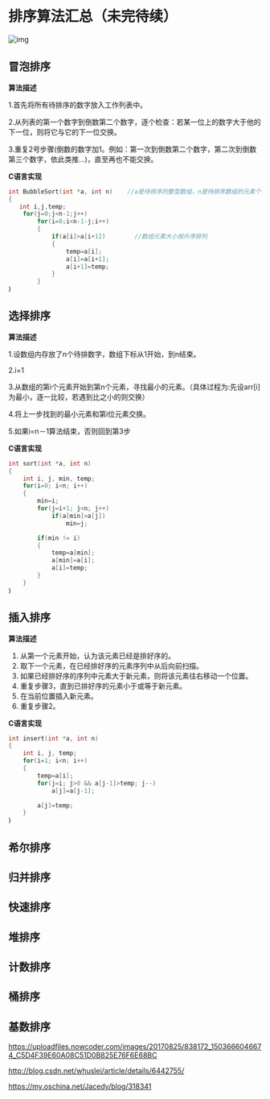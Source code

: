 # 排序算法汇总（未完待续）

![img](https://uploadfiles.nowcoder.com/images/20170825/838172_1503666046674_C5D4F39E60A08C51D0B825E76F6E68BC)

## 冒泡排序

**算法描述**

1.首先将所有待排序的数字放入工作列表中。

2.从列表的第一个数字到倒数第二个数字，逐个检查：若某一位上的数字大于他的下一位，则将它与它的下一位交换。

3.重复2号步骤(倒数的数字加1。例如：第一次到倒数第二个数字，第二次到倒数第三个数字，依此类推...)，直至再也不能交换。

**C语言实现**

```c
int BubbleSort(int *a, int n)    //a是待排序的整型数组，n是待排序数组的元素个数
{
   int i,j,temp;
    for(j=0;j<n-1;j++)
        for(i=0;i<n-1-j;i++)
        {
            if(a[i]>a[i+1])        //数组元素大小按升序排列
            {
                temp=a[i];
                a[i]=a[i+1];
                a[i+1]=temp;
            }
        }
｝
```

## 选择排序

**算法描述**

1.设数组内存放了n个待排数字，数组下标从1开始，到n结束。

2.i=1

3.从数组的第i个元素开始到第n个元素，寻找最小的元素。（具体过程为:先设arr[i]为最小，逐一比较，若遇到比之小的则交换）

4.将上一步找到的最小元素和第i位元素交换。

5.如果i=n－1算法结束，否则回到第3步

**C语言实现**

```c
int sort(int *a, int n)
{
	int i, j, min, temp;
	for(i=0; i<n; i++)
	{
		min=i;
		for(j=i+1; j<n; j++)
			if(a[min]>a[j])
				min=j;

		if(min != i)
		{
			temp=a[min];
			a[min]=a[i];
			a[i]=temp;
		}
	}
｝
```

## 插入排序

**算法描述**

1. 从第一个元素开始，认为该元素已经是排好序的。
2. 取下一个元素，在已经排好序的元素序列中从后向前扫描。
3. 如果已经排好序的序列中元素大于新元素，则将该元素往右移动一个位置。
4. 重复步骤3，直到已排好序的元素小于或等于新元素。
5. 在当前位置插入新元素。
6. 重复步骤2。

**C语言实现**

```c
int insert(int *a, int n)
{
	int i, j, temp;
	for(i=1; i<n; i++)
	{
		temp=a[i];
		for(j=i; j>0 && a[j-1]>temp; j--)
			a[j]=a[j-1];

		a[j]=temp;
	}
｝
```

## 希尔排序

## 归并排序

## 快速排序

## 堆排序

## 计数排序

## 桶排序

## 基数排序



https://uploadfiles.nowcoder.com/images/20170825/838172_1503666046674_C5D4F39E60A08C51D0B825E76F6E68BC

http://blog.csdn.net/whuslei/article/details/6442755/

https://my.oschina.net/Jacedy/blog/318341
